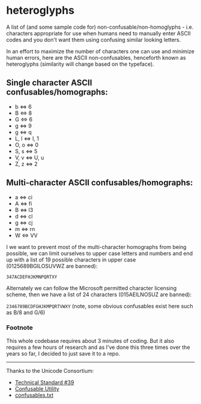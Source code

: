 # heteroglyphs

A list of (and some sample code for) non-confusable/non-homoglyphs - i.e. characters appropriate for use when humans need to manually enter ASCII codes and you don't want them using confusing similar looking letters.

In an effort to maximize the number of characters one can use and minimize human errors, here are the ASCII non-confusables, henceforth known as heteroglyphs (similarity will change based on the typeface).

## Single character ASCII confusables/homographs:

* b ⇔ 6
* B ⇔ 8
* G ⇔ 6
* g ⇔ 9
* g ⇔ q
* L, l ⇔ I, 1
* O, o ⇔ 0
* S, s ⇔ 5
* V, v ⇔ U, u
* Z, z ⇔ 2

## Multi-character ASCII confusables/homographs:

* a ⇔ ci
* A ⇔ fi
* B ⇔ l3
* d ⇔ cl
* g ⇔ cj
* m ⇔ rn
* W ⇔ VV

I we want to prevent most of the multi-character homographs from being possible, we can limit ourselves to upper case letters and numbers and end up with a list of 19 possible characters in upper case (0125689BGILOSUVWZ are banned):

`347ACDEFHJKMNPQRTXY`

Alternately we can follow the Microsoft permitted character licensing scheme, then we have a list of 24 characters (015AEILNOSUZ are banned):

`2346789BCDFGHJKMPQRTVWXY` (note, some obvious confusables exist here such as B/8 and G/6)

### Footnote

This whole codebase requires about 3 minutes of coding. But it also requires a few hours of research and as I've done this three times over the years so far, I decided to just save it to a repo.

-----

Thanks to the Unicode Consortium:

* [Technical Standard #39](http://www.unicode.org/reports/tr39/)
* [Confusable Utility](http://unicode.org/cldr/utility/confusables.jsp)
* [confusables.txt](http://www.unicode.org/Public/security/latest/confusables.txt)

